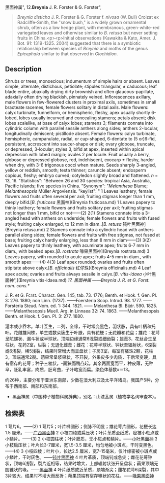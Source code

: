 黑面神属",
12.**Breynia** J. R. Forster & G. Forster",

> *Breynia disticha* J. R. Forster &amp; G. Forster f. *nivosa* (W. Bull) Croizat ex Radcliffe-Smith, the \"snow bush,\" is a widely grown ornamental shrub, often as a low hedge plant, with membranous, green-white-red variegated leaves and otherwise similar to *B. retusa* but never setting fruits in China.&lt;p&gt;&lt;p&gt;Initial observations (Kawakita &amp; Kato, Amer. J. Bot. 91: 1319-1325. 2004) suggested that there is a symbiotic relationship between species of *Breynia* and moths of the genus *Epicephala* similar to that observed in *Glochidion*.

## Description
Shrubs or trees, monoecious; indumentum of simple hairs or absent. Leaves simple, alternate, distichous, petiolate; stipules triangular, ± caducous; leaf blade entire, abaxially drying dirty brownish and often glaucous-papillate, adaxially often drying blackish, pinnately veined. Inflorescences axillary, male flowers in few-flowered clusters in proximal axils, sometimes in small bracteate racemes, female flowers solitary in distal axils. Male flowers: calyx turbinate, funnelform, or hemispheric, fleshy, apex usually shortly 6-lobed, lobes usually incurved and concealing stamens; petals absent; disk lobes scalelike, at base of calyx lobes; stamens 3; filaments connate into cylindric column with parallel sessile anthers along sides; anthers 2-locular, longitudinally dehiscent; pistillode absent. Female flowers: calyx turbinate, hemispheric, campanulate, radial, or cup-shaped, 6-dentate to (5 or)6-fid, persistent, accrescent into saucer-shape or disk; ovary globose, truncate, or depressed, 3-locular; styles 3, bifid at apex, inserted within apical depression with lobed margin; ovules 2 per locule. Fruit usually a berry, globose or depressed globose, red, indehiscent, exocarp ± fleshy, harder when dry, with 3-6 trigonous cocci when mature. Seeds sharply 3-angled, yellow or reddish, smooth; testa thinner; caruncle absent; endosperm copious, fleshy; embryo curved; cotyledon slightly broad and flattened. *n* = 13, 16.
  "Statistics": "Between 26 and 30 species: tropical Asia, Australia, Pacific islands; five species in China.
  "Synonym": "*Melanthesa* Blume; *Melanthesopsis* Müller Argoviensis.
  "keylist": "
1 Leaves leathery; female flowers and fruits often several per axil; fruiting stigmas longer than 1 mm, deeply bifid.[*B. fruticosa* 黑面神](Breynia fruticosa.md)
1 Leaves papery to thinly leathery; female flowers and fruits solitary per axil; fruiting stigmas not longer than 1 mm, bifid or not——(2)
2(1) Stamens connate into a 3-angled head with anthers on underside; female flowers and fruits with fused style; fruiting calyx enlarged, to 12 mm in diam..[*B. retusa* 钝叶黑面神](Breynia retusa.md)
2 Stamens connate into a cylindric head with anthers parallel along sides; female flowers and fruits with free stigmas, not fused at base; fruiting calyx hardly enlarging, less than 8 mm in diam——(3)
3(2) Leaves papery to thinly leathery, with acuminate apex; fruits 6-7 mm in diam., with beaked apex.[*B. rostrata* 喙果黑面神](Breynia rostrata.md)
3 Leaves papery, with rounded to acute apex; fruits 4-5 mm in diam., with smooth apex——(4)
4(3) Leaf apex rounded; ovaries and fruits often stipitate above calyx.[*B. officinalis* 红仔珠](Breynia officinalis.md)
4 Leaf apex acute; ovaries and fruits always sessile in calyx.[*B. vitis-idaea* 小叶黑面神",](Breynia vitis-idaea.md)
**17. 黑面神属* ——Breynia J. R. et G. Forst. nom. cons.**

J. R. et G. Fcrst. Charact. Gen. 145, tab. 73. 1776; Benth. et Hook. f. Gen. Pl. 3: 276. 1880; non Linn. (1737). ——Foersteria Scop. Introd. 98. 1777. ——Forsteria Steud. Nom. ed. 1: 344. 1821. —— Melanthesa Bl. Bijdr. 590. 1825. ——Melanthesopsis Muell. Arg. in Linnaea 32: 74. 1863. ——Melanthesopsis Benth. et Hook. f. Gen. Pl. 3: 277. 1880.

灌木或小乔木。单叶互生，二列，全缘，干时常变黑色，羽状脉，具有叶柄和托叶。花雌雄同株，单生或数朵簇生于叶腋，具有花梗；无花瓣和花盘；雄花：花萼呈陀螺状、漏斗状或半球状，顶端边缘通常6浅裂或细齿裂；雄蕊3，花丝合生呈柱状，花药2室，纵裂；无退化雌蕊；雌花：花萼半球状、钟状至辐射状，6深裂或6浅裂，稀5浅裂，结果时常增大而呈盘状；子房3室，每室有胚珠2颗，花柱3，顶端通常2裂。蒴果常呈浆果状，不开裂，外果皮多少肉质，干后常变硬，具有宿存的花萼；种子三棱状，-面狭而稍凸起，其余两面宽而平，种皮薄，无种阜，胚乳丰富，肉质，胚弯曲，子叶略宽而扁。染色体基数x＝13。

约26种，主要分布于亚洲东南部，少数在澳大利亚及太平洋诸岛。我国产5种，分布于西南部、南部和东南部。

* 黑面神属（中国种子植物科属辞典），别名：山漆茎属（植物学名词审查本）。 

## 检索表

1 萼片6。——(2)
1 萼片5；叶片椭圆形；侧脉不明显；雄花萼片圆形，花梗长达1.5 厘米。——[广西黑面神](Breynia%20hyposauropa.md)
2 小枝四棱或扁压状；叶片革质至纸质，密被小斑点或小鳞片。——(3)
2 小枝圆柱状；叶片膜质，无小斑点和鳞片。——[小叶黑面神](Breynia%20vitisidaea.md)
3 小枝扁压状；叶片长3-7厘米，宽1.5-3.5 厘米，均匀地被小斑点，干时变黑色。——(4)
3 小枝四棱；叶片小，长达2.5 厘米，宽7-15毫米，仅叶缘密被小斑点或小鳞片，干时灰色。——[钝叶黑面神](Breynia%20retusa.md)
4 叶片革质，顶端钝或急尖；雌花花萼钟状，顶端6浅裂，裂片近相等，结果时增大，上部辐射状张开呈盘状；蒴果顶端无圆锥状的喙。——[黑面神](Breynia%20fruticosa.md)
4 叶片纸质或近革质，顶端渐尖；雌花花萼6深裂，其中3片较大，结果时不增大而反折；蒴果顶端有宿存喙状的花柱。——[喙果黑面神](Breynia%20rostrata.md)
